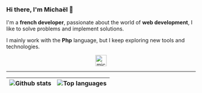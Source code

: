 ### Hi there, I'm Michaël 👋

I'm a **french developer**, passionate about the world of **web development**, I like to solve problems and implement solutions.

I mainly work with the **Php** language, but I keep exploring new tools and technologies.

<p align="center">
<a href="https://linkedin.com/in/michael-coutin" target="blank"><img align="center" src="https://cdn.jsdelivr.net/npm/simple-icons@3.0.1/icons/linkedin.svg" alt="michael-coutin" height="30" width="30" /></a>
</p>

---

|![Github stats](https://github-readme-stats.vercel.app/api?username=eredost&show_icons=true&count_private=true)|![Top languages](https://github-readme-stats.vercel.app/api/top-langs/?username=eredost&layout=compact&hide=html)|
|-|-|
